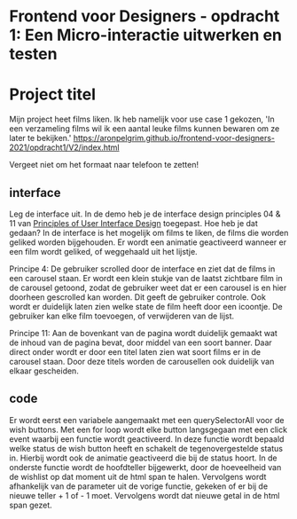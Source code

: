 # Frontend voor Designers - opdracht 1: Een Micro-interactie uitwerken en testen

# Project titel
Mijn project heet films liken. Ik heb namelijk voor use case 1 gekozen, 'In een verzameling films wil ik een aantal leuke films kunnen bewaren om ze later te bekijken.' 
https://aronpelgrim.github.io/frontend-voor-designers-2021/opdracht1/V2/index.html

Vergeet niet om het formaat naar telefoon te zetten!

## interface
Leg de interface uit. In de demo heb je de interface design principles 04 & 11 van [Principles of User Interface Design](http://bokardo.com/principles-of-user-interface-design/) toegepast. Hoe heb je dat gedaan?
In de interface is het mogelijk om films te liken, de films die worden geliked worden bijgehouden. Er wordt een animatie geactiveerd wanneer er een film wordt geliked, of weggehaald uit het lijstje. 

Principe 4: De gebruiker scrolled door de interface en ziet dat de films in een carousel staan. Er wordt een klein stukje van de laatst zichtbare film in de carousel getoond, zodat de gebruiker weet dat er een carousel is en hier doorheen gescrolled kan worden. Dit geeft de gebruiker controle. Ook wordt er duidelijk laten zien welke state de film heeft door een icoontje. De gebruiker kan elke film toevoegen, of verwijderen van de lijst. 

Principe 11: Aan de bovenkant van de pagina wordt duidelijk gemaakt wat de inhoud van de pagina bevat, door middel van een soort banner. Daar direct onder wordt er door een titel laten zien wat soort films er in de carousel staan. Door deze titels worden de carousellen ook duidelijk van elkaar gescheiden.

## code
Er wordt eerst een variabele aangemaakt met een querySelectorAll voor de wish buttons. Met een for loop wordt elke button langsgegaan met een click event waarbij een functie wordt geactiveerd. In deze functie wordt bepaald welke status de wish button heeft en schakelt de tegenovergestelde status in. Hierbij wordt ook de animatie geactiveerd die bij de status hoort. In de onderste functie wordt de hoofdteller bijgewerkt, door de hoeveelheid van de wishlist op dat moment uit de html span te halen. Vervolgens wordt afhankelijk van de parameter uit de vorige functie, gekeken of er bij de nieuwe teller + 1 of - 1 moet. Vervolgens wordt dat nieuwe getal in de html span gezet.
